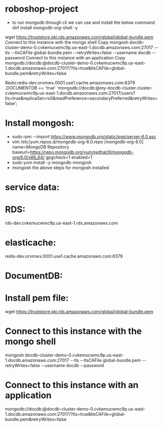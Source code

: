 # roboshop-project

* to run mongodb through cli we can use and install the below command
  dnf install mongodb-org-shell -y

wget https://truststore.pki.rds.amazonaws.com/global/global-bundle.pem
Connect to this instance with the mongo shell
Copy
mongosh docdb-cluster-demo-0.cvkemucwmc9p.us-east-1.docdb.amazonaws.com:27017 --tls --tlsCAFile global-bundle.pem --retryWrites=false --username docdb --password <insertYourPassword>
Connect to this instance with an application
Copy
mongodb://docdb:<insertYourPassword>@docdb-cluster-demo-0.cvkemucwmc9p.us-east-1.docdb.amazonaws.com:27017/?tls=true&tlsCAFile=global-bundle.pem&retryWrites=false

Redis:redis-dev.orvmwx.0001.use1.cache.amazonaws.com:6379
.DOCUMENTDB == 'true'
'mongodb://docdb:<insertYourPassword>@my-docdb-cluster.cluster-cvkemucwmc9p.us-east-1.docdb.amazonaws.com:27017/users?tls=true&replicaSet=rs0&readPreference=secondaryPreferred&retryWrites=false';


Install mongosh:
================
* sudo rpm --import https://www.mongodb.org/static/pgp/server-6.0.asc
* vim /etc/yum.repos.d/mongodb-org-6.0.repo
  [mongodb-org-6.0]
  name=MongoDB Repository
  baseurl=https://repo.mongodb.org/yum/redhat/9/mongodb-org/6.0/x86_64/
  gpgcheck=1
  enabled=1
* sudo yum install -y mongodb-mongosh
* mongosh
 the above steps for mongosh installed


service data:
=============
RDS:
====
rds-dev.cvkemucwmc9p.us-east-1.rds.amazonaws.com

elasticache:
============
redis-dev.orvmwx.0001.use1.cache.amazonaws.com:6379 

DocumentDB:
===========
Install pem file:
=================

wget https://truststore.pki.rds.amazonaws.com/global/global-bundle.pem

Connect to this instance with the mongo shell
=============================================
mongosh docdb-cluster-demo-0.cvkemucwmc9p.us-east-1.docdb.amazonaws.com:27017 --tls --tlsCAFile global-bundle.pem --retryWrites=false --username docdb --password <insertYourPassword>

Connect to this instance with an application
============================================
mongodb://docdb:<insertYourPassword>@docdb-cluster-demo-0.cvkemucwmc9p.us-east-1.docdb.amazonaws.com:27017/?tls=true&tlsCAFile=global-bundle.pem&retryWrites=false